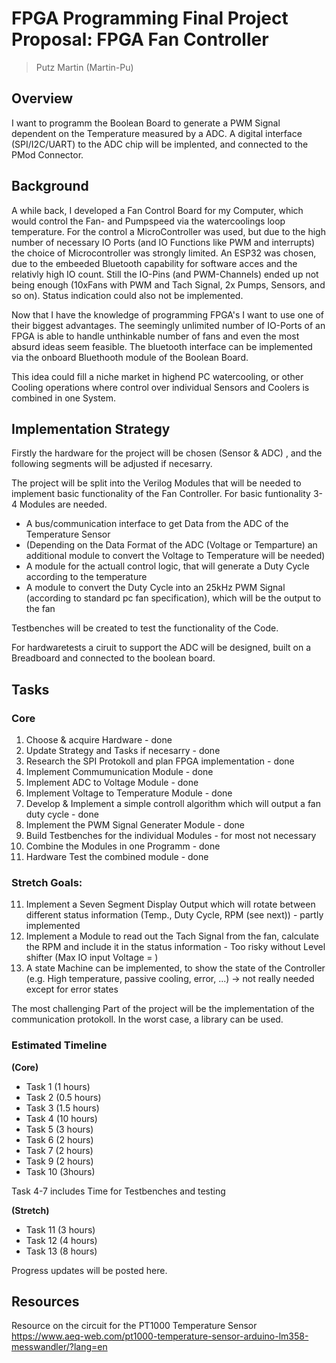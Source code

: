 # FPGA Programming Final Project Proposal: FPGA Fan Controller

> Putz Martin (Martin-Pu) 

## Overview

I want to programm the Boolean Board to generate a PWM Signal dependent on the Temperature measured by a ADC. 
A digital interface (SPI/I2C/UART) to the ADC chip will be implented, and connected to the PMod Connector.

## Background

A while back, I developed a Fan Control Board for my Computer, which would control the Fan- and Pumpspeed via the watercoolings loop temperature.
For the control a MicroController was used, but due to the high number of necessary IO Ports (and IO Functions like PWM and interrupts) the choice of Microcontroller was strongly limited. An ESP32 was chosen, due to the embeeded Bluetooth capability for software acces and the relativly high IO count.
Still the IO-Pins (and PWM-Channels) ended up not being enough (10xFans with PWM and Tach Signal, 2x Pumps, Sensors, and so on). Status indication could also not be implemented.

Now that I have the knowledge of programming FPGA's I want to use one of their biggest advantages. 
The seemingly unlimited number of IO-Ports of an FPGA is able to handle unthinkable number of fans and even the most absurd ideas seem feasible. The bluetooth interface can be implemented via the onboard Bluethooth module of the Boolean Board.

This idea could fill a niche market in highend PC watercooling, or other Cooling operations where control over individual Sensors and Coolers is combined in one System.


## Implementation Strategy

Firstly the hardware for the project will be chosen (Sensor & ADC) , and the following segments will be adjusted if necesarry.

The project will be split into the Verilog Modules that will be needed to implement basic functionality of the Fan Controller. For basic funtionality 3-4 Modules are needed. 
  - A bus/communication interface to get Data from the ADC of the Temperature Sensor
  - (Depending on the Data Format of the ADC (Voltage or Temparture) an additional module to convert the Voltage to Temperature will be needed)
  - A module for the actuall control logic, that will generate a Duty Cycle according to the temperature
  - A module to convert the Duty Cycle into an 25kHz PWM Signal (according to standard pc fan specification), which will be the output to the fan

Testbenches will be created to test the functionality of the Code.

For hardwaretests a ciruit to support the ADC will be designed, built on a Breadboard and connected to the boolean board.

<!---Fancy features for user interaction (7 Segement, Buttons) could be implemented, but are not included in the main part of the project.-->


## Tasks
### Core
1. Choose & acquire Hardware                                                              - done
2. Update Strategy and Tasks if necesarry                                                 - done
3. Research the SPI Protokoll and plan FPGA implementation                                - done
4. Implement Commumunication Module                                                       - done
5. Implement ADC to Voltage Module                                                        - done
5. Implement Voltage to Temperature Module                                                - done
6. Develop & Implement a simple controll algorithm which will output a fan duty cycle     - done
7. Implement the PWM Signal Generater Module                                              - done                             
8. Build Testbenches for the individual Modules                                           - for most not necessary
9. Combine the Modules in one Programm                                                    - done
10. Hardware Test the combined module                                                     - done 

### Stretch Goals: 
11. Implement a Seven Segment Display Output which will rotate between different status information (Temp., Duty Cycle, RPM (see next)) - partly implemented
12. Implement a Module to read out the Tach Signal from the fan, calculate the RPM and include it in the status information             - Too risky without Level shifter (Max IO input Voltage = )
13. A state Machine can be implemented, to show the state of the Controller (e.g. High temperature, passive cooling, error, ...) -> not really needed except for error states

The most challenging Part of the project will be the implementation of the communication protokoll. In the worst case, a library can be used.


### Estimated Timeline

**(Core)**

* Task 1 (1 hours)
* Task 2 (0.5 hours)
* Task 3 (1.5 hours)
* Task 4 (10 hours)
* Task 5 (3 hours)
* Task 6 (2 hours)
* Task 7 (2 hours)
* Task 9 (2 hours)
* Task 10 (3hours)

Task 4-7 includes Time for Testbenches and testing

**(Stretch)**

* Task 11 (3 hours)
* Task 12 (4 hours)
* Task 13 (8 hours) 

Progress updates will be posted here.

## Resources
Resource on the circuit for the PT1000 Temperature Sensor
https://www.aeq-web.com/pt1000-temperature-sensor-arduino-lm358-messwandler/?lang=en
